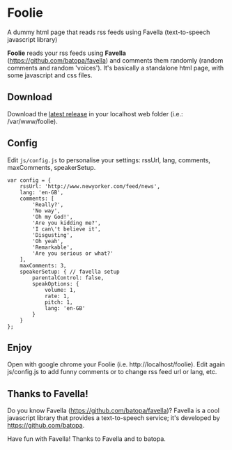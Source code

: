 # Foolie
A dummy html page that reads rss feeds using Favella (text-to-speech javascript library)

**Foolie** reads your rss feeds using **Favella** (https://github.com/batopa/favella) and comments them randomly (random comments and random 'voices').
It's basically a standalone html page, with some javascript and css files.

## Download

Download the [latest release](https://github.com/didoda/foolie/releases) in your localhost web folder (i.e.: /var/www/foolie).

## Config

Edit ```js/config.js``` to personalise your settings: rssUrl, lang, comments, maxComments, speakerSetup.
```
var config = {
    rssUrl: 'http://www.newyorker.com/feed/news',
    lang: 'en-GB',
    comments: [
        'Really?',
        'No way',
        'Oh my God!',
        'Are you kidding me?',
        'I can\'t believe it',
        'Disgusting',
        'Oh yeah',
        'Remarkable',
        'Are you serious or what?'
    ],
    maxComments: 3,
    speakerSetup: { // favella setup
        parentalControl: false,
        speakOptions: {
            volume: 1,
            rate: 1,
            pitch: 1,
            lang: 'en-GB'
        }
    }
};
```

## Enjoy

Open with google chrome your Foolie (i.e. http://localhost/foolie).
Edit again js/config.js to add funny comments or to change rss feed url or lang, etc.

## Thanks to Favella!

Do you know Favella (https://github.com/batopa/favella)?
Favella is a cool javascript library that provides a text-to-speech service; it's developed by https://github.com/batopa.

Have fun with Favella!
Thanks to Favella and to batopa.
